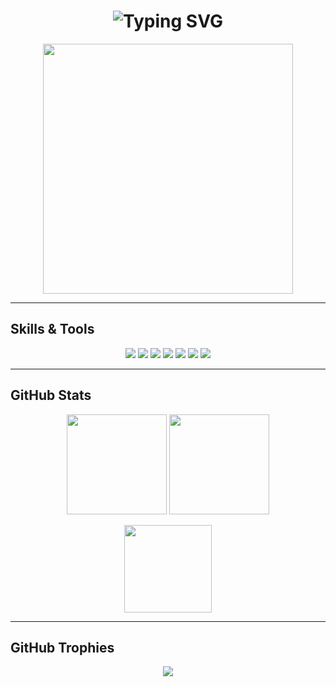 <h1 align="center">
  <img src="https://readme-typing-svg.herokuapp.com?font=Fira+Code&size=30&pause=1000&center=true&vCenter=true&width=800&lines=Hi+I'm+Kirollos+👋;Software+Dev+Student;Cloud+%26+AI+Enthusiast;Cybersecurity+%26+ML+Fan;Future+Engineer+in+Canada" alt="Typing SVG" />
</h1>

<p align="center">
  <img src="https://media.giphy.com/media/qgQUggAC3Pfv687qPC/giphy.gif" width="400" />
</p>

---

## **Skills & Tools**
<p align="center">
  <img src="https://img.shields.io/badge/C++-00599C?style=for-the-badge&logo=c%2B%2B" />
  <img src="https://img.shields.io/badge/Python-3776AB?style=for-the-badge&logo=python" />
  <img src="https://img.shields.io/badge/Dart-0175C2?style=for-the-badge&logo=dart" />
  <img src="https://img.shields.io/badge/AWS-232F3E?style=for-the-badge&logo=amazon-aws" />
  <img src="https://img.shields.io/badge/Docker-2496ED?style=for-the-badge&logo=docker" />
  <img src="https://img.shields.io/badge/Linux-FCC624?style=for-the-badge&logo=linux" />
  <img src="https://img.shields.io/badge/Git-F05032?style=for-the-badge&logo=git" />
</p>

---

## **GitHub Stats**
<p align="center">
  <img src="https://github-readme-stats.vercel.app/api?username=Kirollos&show_icons=true&theme=radical" height="160" />
  <img src="https://github-readme-streak-stats.herokuapp.com/?user=Kirollos&theme=radical" height="160" />
</p>
<p align="center">
  <img src="https://github-readme-stats.vercel.app/api/top-langs/?username=Kirollos&layout=compact&theme=radical" height="140" />
</p>

---

## **GitHub Trophies**
<p align="center">
  <img src="https://github-profile-trophy.vercel.app/?username=Kirollos&theme=radical&no-frame=true&margin-w=15&margin-h=15" />
</p>
